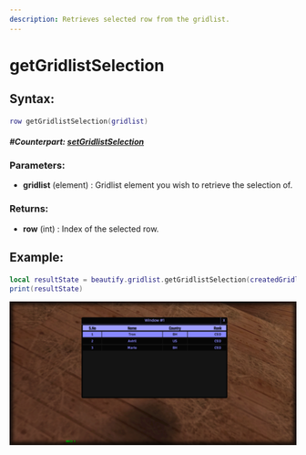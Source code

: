```yaml
---
description: Retrieves selected row from the gridlist.
---
```


# getGridlistSelection

## **Syntax:**

```lua
row getGridlistSelection(gridlist)
```

#### _**\#Counterpart:**_ [_**setGridlistSelection**_](setgridlistselection.md)

### **Parameters:**

* **gridlist** \(element\) : Gridlist element you wish to retrieve the selection of.

### **Returns:**

* **row** \(int\) : Index of the selected row.

## **Example:**

```lua
local resultState = beautify.gridlist.getGridlistSelection(createdGridlist)
print(resultState)
```

<img src="snaps/APIs/getGridlistSelection.png" alt=""/>